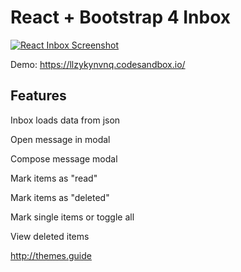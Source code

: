 React + Bootstrap 4 Inbox
==

<a href="https://llzykynvnq.codesandbox.io" target="_new"><img src="https://pbs.twimg.com/media/Dl7aY_5VsAAQImX.jpg" alt="React Inbox Screenshot"/></a>

Demo: <https://llzykynvnq.codesandbox.io/>

Features
--

Inbox loads data from json

Open message in modal

Compose message modal

Mark items as "read"

Mark items as "deleted"

Mark single items or toggle all

View deleted items



<http://themes.guide>